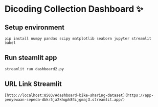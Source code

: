 # Dicoding Collection Dashboard ✨

## Setup environment
```
pip install numpy pandas scipy matplotlib seaborn jupyter streamlit babel
```

## Run steamlit app
```
streamlit run dashboard2.py
```

## URL Link Streamlit
```
[http://localhost:8503/#dashboard-bike-sharing-dataset](https://app-penyewaan-sepeda-dbkr5ja2khqpk84ijgmaj3.streamlit.app/)
